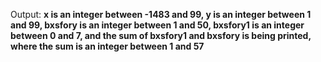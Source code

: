 Output: **x is an integer between -1483 and 99, y is an integer between 1 and 99, bxsfory is an integer between 1 and 50, bxsfory1 is an integer between 0 and 7, and the sum of bxsfory1 and bxsfory is being printed, where the sum is an integer between 1 and 57**